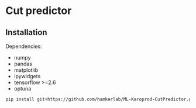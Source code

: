 # Cut predictor

## Installation

Dependencies:

* numpy 
* pandas
* matplotlib
* ipywidgets
* tensorflow >=2.6
* optuna

```bash
pip install git+https://github.com/hamkerlab/ML-Karoprod-CutPredictor.git@master
```

